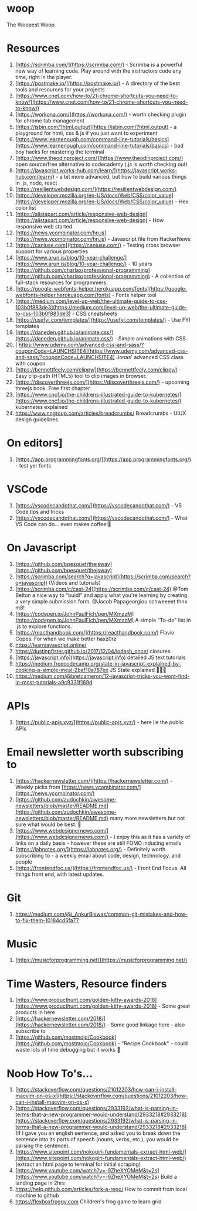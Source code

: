 # woop
The Woopest Woop


# **Resources**

1. [https://scrimba.com/](https://scrimba.com/) - Scrimba is a powerful new way of learning code. Play around with the instructors code any time, right in the player.
2. [https://postmake.io/](https://postmake.io/) - A directory of the best tools and resources for your projects
3. [https://www.cnet.com/how-to/21-chrome-shortcuts-you-need-to-know/](https://www.cnet.com/how-to/21-chrome-shortcuts-you-need-to-know/) 
4. [https://workona.com/](https://workona.com/) - worth checking plugin for chrome tab management
5. [https://jsbin.com/?html,output](https://jsbin.com/?html,output) - a playground for html, css & js if you just want to experiment
6. [https://www.learnenough.com/command-line-tutorials/basics](https://www.learnenough.com/command-line-tutorials/basics) - bad boy hacks for mastering the terminal
7. [https://www.theodinproject.com/](https://www.theodinproject.com/) open source/free  alternative to codecademy (.js is worth checking out) 
8. [https://javascript.works-hub.com/learn/](https://javascript.works-hub.com/learn/) - a bit more advanced, but how to build various things in .js, node, react 
9. [https://resilientwebdesign.com/](https://resilientwebdesign.com/) 
10. [https://developer.mozilla.org/en-US/docs/Web/CSS/color_value](https://developer.mozilla.org/en-US/docs/Web/CSS/color_value) - Hex color list
11. [https://alistapart.com/article/responsive-web-design](https://alistapart.com/article/responsive-web-design) - How responsive web started
12. [https://news.ycombinator.com/hn.js](https://news.ycombinator.com/hn.js) - Javascript file from HackerNews
13. [https://caniuse.com](https://caniuse.com/) - Testing cross browser support for various properties
14. [https://www.arun.is/blog/10-year-challenge/](https://www.arun.is/blog/10-year-challenge/) - 10 years
15. [https://github.com/charlax/professional-programming](https://github.com/charlax/professional-programming) - A collection of full-stack resources for programmers.
16. [https://google-webfonts-helper.herokuapp.com/fonts](https://google-webfonts-helper.herokuapp.com/fonts) - Fonts helper tool
17. [https://medium.com/level-up-web/the-ultimate-guide-to-css-103b0f883de3](https://medium.com/level-up-web/the-ultimate-guide-to-css-103b0f883de3) - CSS cheatsheets
18. [https://usefyi.com/templates/](https://usefyi.com/templates/) - Use FYI templates
19. [https://daneden.github.io/animate.css/](https://daneden.github.io/animate.css/) - Simple animations with CSS
20. [
https://www.udemy.com/advanced-css-and-sass/?couponCode=LAUNCHSITE4](https://www.udemy.com/advanced-css-and-sass/?couponCode=LAUNCHSITE4) Jonas' advanced CSS class with coupon 
21. [https://bennettfeely.com/clippy/](https://bennettfeely.com/clippy/) - Easy clip-path (HTML5) tool to clip images in browser.
22. [https://discoverthreejs.com/](https://discoverthreejs.com/) - upcoming threejs book. Free first chapter. 
23. [https://www.cncf.io/the-childrens-illustrated-guide-to-kubernetes/](https://www.cncf.io/the-childrens-illustrated-guide-to-kubernetes/) kubernetes explained
24. https://www.nngroup.com/articles/breadcrumbs/ Breadcrumbs - UIUX design guidelines. 


# On editors]

1. [https://app.programmingfonts.org/](https://app.programmingfonts.org/) - test yer fonts

# VSCode

1. [https://vscodecandothat.com/](https://vscodecandothat.com/) - VS Code tips and tricks
2. [https://vscodecandothat.com/](https://vscodecandothat.com/) - What VS Code can do... even makes coffee!🙊

# On Javascript

1. [https://github.com/bpesquet/thejsway](https://github.com/bpesquet/thejsway)
2. [https://scrimba.com/search?q=javascript](https://scrimba.com/search?q=javascript) (Videos and tutorials) 
3. [https://scrimba.com/c/cast-24](https://scrimba.com/c/cast-24) @Tom Belton a nice way to "buidl" and apply what you're learning by creating a very simple submission form. @Jacob Papageorgiou schweeeet thnx m8!
4. [https://codepen.io/JohnPaulFich/pen/MXmzzM](https://codepen.io/JohnPaulFich/pen/MXmzzM) A simple "To-do" list in .js to explore functions.
5. [https://reacthandbook.com/](https://reacthandbook.com/) Flavio Copes. For when we make better haxz0rz
6. https://learnjavascript.online/
7. https://dustinpfister.github.io/2017/12/04/lodash_once/  closures
8. [https://javascript.info](https://javascript.info) detailed JS text tutorials
9. https://medium.freecodecamp.org/state-in-javascript-explained-by-cooking-a-simple-meal-2baf10a787ee JS State explained 👨🏻‍🍳
10. https://medium.com/@bretcameron/12-javascript-tricks-you-wont-find-in-most-tutorials-a9c9331f169d

# APIs
1. [https://public-apis.xyz/](https://public-apis.xyz/) - here lie the public APIs

# Email newsletter worth subscribing to

1. [https://hackernewsletter.com/](https://hackernewsletter.com/) - Weekly picks from [https://news.ycombinator.com/](https://news.ycombinator.com/)
2. [https://github.com/zudochkin/awesome-newsletters/blob/master/README.md](https://github.com/zudochkin/awesome-newsletters/blob/master/README.md) many more newsletters but not sure what would be best. 🤔
3. [https://www.webdesignernews.com/](https://www.webdesignernews.com/) - I enjoy this as it has a variety of links on a daily basis - however these are still FOMO inducing emails
4. [https://labnotes.org/](https://labnotes.org/) - Definitely worth subscribing to - a weekly email about code, design, technology, and people
5. [https://frontendfoc.us/](https://frontendfoc.us/) - Front End Focus. All things front end, with latest updates. 

# Git

1. https://medium.com/@i_AnkurBiswas/common-git-mistakes-and-how-to-fix-them-10184cd5fa77

# Music

1. [https://musicforprogramming.net/](https://musicforprogramming.net/)

# Time Wasters, Resource finders

1. [https://www.producthunt.com/golden-kitty-awards-2018](https://www.producthunt.com/golden-kitty-awards-2018) - Some great products in here
2. [https://hackernewsletter.com/2018/](https://hackernewsletter.com/2018/) - Some good linkage here - also subscribe to 
3. [https://github.com/mostmojo/Cookbook](https://github.com/mostmojo/Cookbook) - "Recipe Cookbook" - could waste lots of time debugging but it works 🤭

# Noob How To's...

1. [https://stackoverflow.com/questions/21012203/how-can-i-install-macvim-on-os-x](https://stackoverflow.com/questions/21012203/how-can-i-install-macvim-on-os-x)
2. [https://stackoverflow.com/questions/2933192/what-is-parsing-in-terms-that-a-new-programmer-would-understand/2933218#2933218](https://stackoverflow.com/questions/2933192/what-is-parsing-in-terms-that-a-new-programmer-would-understand/2933218#2933218) (If I gave you an english sentence, and asked you to break down the sentence into its parts of speech (nouns, verbs, etc.), you would be parsing the sentence).
3. [https://www.sitepoint.com/nokogiri-fundamentals-extract-html-web/](https://www.sitepoint.com/nokogiri-fundamentals-extract-html-web/) (extract an html page to terminal for initial scraping) 
4. [https://www.youtube.com/watch?v=-9ZheXYOMeM&t=2s](https://www.youtube.com/watch?v=-9ZheXYOMeM&t=2s) Build a landing page in 2hrs
5. https://help.github.com/articles/fork-a-repo/ How to commit from local machine to github
6. https://flexboxfroggy.com Children's frog game to learn grid
